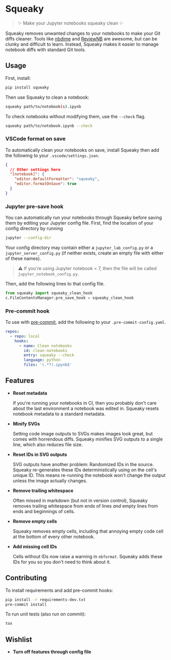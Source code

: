 # Squeaky

> ✨ Make your Jupyter notebooks squeaky clean ✨

Squeaky removes unwanted changes to your notebooks to make your Git diffs
cleaner. Tools like [nbdime](https://nbdime.readthedocs.io/en/latest/) and
[ReviewNB](https://www.reviewnb.com/) are awesome, but can be clunky and
difficult to learn. Instead, Squeaky makes it easier to manage notebook diffs
with standard Git tools.


## Usage

First, install:

```sh
pip install squeaky
```

Then use Squeaky to clean a notebook:

```sh
squeaky path/to/notebook(s).ipynb
```

To check notebooks without modifying them, use the `--check` flag.

```sh
squeaky path/to/notebook.ipynb --check
```

### VSCode format on save

To automatically clean your notebooks on save, install Squeaky then add the
following to your `.vscode/settings.json`.

```json
{
  // Other settings here
  "[notebook]": {
    "editor.defaultFormatter": "squeaky",
    "editor.formatOnSave": true
  }
}
```

### Jupyter pre-save hook

You can automatically run your notebooks through Squeaky before saving them by
editing your Jupyter config file. First, find the location of your config
directory by running

```sh
jupyter --config-dir
```

Your config directory may contain either a `jupyter_lab_config.py` or a
`jupyter_server_config.py` (if neither exists, create an empty file with either
of these names).

> :warning: If you're using Jupyter notebook < 7, then the file will be called
> `jupyter_notebook_config.py`.

Then, add the following lines to that config file.

```python
from squeaky import squeaky_clean_hook
c.FileContentsManager.pre_save_hook = squeaky_clean_hook
```

### Pre-commit hook

To use with [pre-commit](https://pre-commit.com/), add the following to your
`.pre-commit-config.yaml`.

```yaml
repos:
  - repo: local
    hooks:
      - name: Clean notebooks
        id: clean-notebooks
        entry: squeaky --check
        language: python
        files: '(.*?).ipynb$'
```

## Features

- **Reset metadata**

  If you're running your notebooks in CI, then you probably don't care about
  the last environment a notebook was edited in. Squeaky resets notebook
  metadata to a standard metadata.

- **Minify SVGs**

  Setting code image outputs to SVGs makes images look great, but comes with
  horrendous diffs. Squeaky minifies SVG outputs to a single line, which also
  reduces file size.

- **Reset IDs in SVG outputs**

  SVG outputs have another problem: Randomized IDs in the source. Squeaky
  re-generates these IDs deterministically using on the cell's unique ID. This
  means re-running the notebook won't change the output unless the image
  actually changes.

- **Remove trailing whitespace**

  Often missed in markdown (but not in version control), Squeaky removes
  trailing whitespace from ends of lines *and* empty lines from ends and
  beginnings of cells.

- **Remove empty cells**
  
  Squeaky removes empty cells, including that annoying empty code cell at the
  bottom of every other notebook.

- **Add missing cell IDs**

  Cells without IDs now raise a warning in `nbformat`. Squeaky adds these IDs
  for you so you don't need to think about it.

## Contributing

To install requirements and add pre-commit hooks:

```sh
pip install -r requirements-dev.txt
pre-commit install
```

To run unit tests (also run on commit):

```sh
tox
```

## Wishlist

- **Turn off features through config file**

